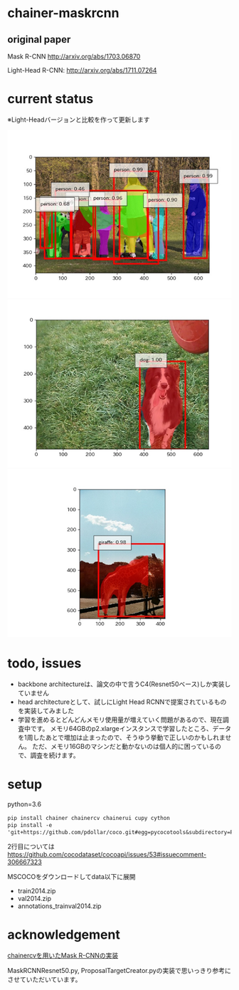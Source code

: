 # chainer-maskrcnn

## original paper
Mask R-CNN http://arxiv.org/abs/1703.06870

Light-Head R-CNN: http://arxiv.org/abs/1711.07264

# current status

※Light-Headバージョンと比較を作って更新します

![](imgs/1.jpg)
![](imgs/45.jpg)
![](imgs/47.jpg)

# todo, issues

- backbone architectureは、論文の中で言うC4(Resnet50ベース)しか実装していません
- head architectureとして、試しにLight Head RCNNで提案されているものを実装してみました
- 学習を進めるとどんどんメモリ使用量が増えていく問題があるので、現在調査中です。
メモリ64GBのp2.xlargeインスタンスで学習したところ、データを1周したあとで増加は止まったので、そうゆう挙動で正しいのかもしれません。
ただ、メモリ16GBのマシンだと動かないのは個人的に困っているので、調査を続けます。

# setup

python=3.6

```
pip install chainer chainercv chainerui cupy cython
pip install -e 'git+https://github.com/pdollar/coco.git#egg=pycocotools&subdirectory=PythonAPI'
```
2行目については https://github.com/cocodataset/cocoapi/issues/53#issuecomment-306667323


MSCOCOをダウンロードしてdata以下に展開
- train2014.zip
- val2014.zip
- annotations_trainval2014.zip

# acknowledgement

[chainercvを用いたMask R-CNNの実装](https://engineer.dena.jp/2017/12/chainercvmask-r-cnn.html)

MaskRCNNResnet50.py, ProposalTargetCreator.pyの実装で思いっきり参考にさせていただいています。

